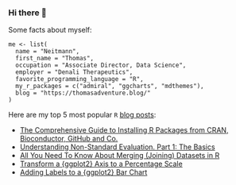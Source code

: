 ### Hi there 👋

Some facts about myself:

```
me <- list(
  name = "Neitmann",
  first_name = "Thomas",
  occupation = "Associate Director, Data Science",
  employer = "Denali Therapeutics",
  favorite_programming_language = "R",
  my_r_packages = c("admiral", "ggcharts", "mdthemes"),
  blog = "https://thomasadventure.blog/"
)
```

Here are my top 5 most popular `R` [blog posts](https://thomasadventure.blog/posts/):

- [The Comprehensive Guide to Installing R Packages from CRAN, Bioconductor, GitHub and Co.
](https://thomasadventure.blog/posts/install-r-packages/)
- [Understanding Non-Standard Evaluation. Part 1: The Basics
](https://thomasadventure.blog/posts/understanding-nse-part1/)
- [All You Need To Know About Merging (Joining) Datasets in R
](https://thomasadventure.blog/posts/r-merging-datasets/)
- [Transform a {ggplot2} Axis to a Percentage Scale
](https://thomasadventure.blog/posts/ggplot2-percentage-scale/)
- [Adding Labels to a {ggplot2} Bar Chart
](https://thomasadventure.blog/posts/labels-ggplot2-bar-chart/)
